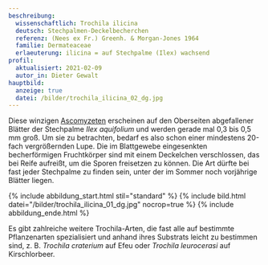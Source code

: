 ```yaml
---
beschreibung:
  wissenschaftlich: Trochila ilicina
  deutsch: Stechpalmen-Deckelbecherchen
  referenz: (Nees ex Fr.) Greenh. & Morgan-Jones 1964
  familie: Dermateaceae
  erlaeuterung: ilicina = auf Stechpalme (Ilex) wachsend
profil:
  aktualisiert: 2021-02-09
  autor_in: Dieter Gewalt
hauptbild:
  anzeige: true
  datei: /bilder/trochila_ilicina_02_dg.jpg
---
```

Diese winzigen [Ascomyzeten](<Ascomyzeten "Glossar">) erscheinen auf den Oberseiten abgefallener Blätter der Stechpalme *Ilex aquifolium* und werden gerade mal 0,3 bis 0,5 mm groß. Um sie zu betrachten, bedarf es also schon einer mindestens 20-fach vergrößernden Lupe. Die im Blattgewebe eingesenkten becherförmigen Fruchtkörper sind mit einem Deckelchen verschlossen, das bei Reife aufreißt, um die Sporen freisetzen zu können. Die Art dürfte bei fast jeder Stechpalme zu finden sein, unter der im Sommer noch vorjährige Blätter liegen.

{% include abbildung_start.html stil="standard" %}
{% include bild.html datei="/bilder/trochila_ilicina_01_dg.jpg" nocrop=true %}
{% include abbildung_ende.html %}

Es gibt zahlreiche weitere Trochila-Arten, die fast alle auf bestimmte Pflanzenarten spezialisiert  und anhand ihres Substrats leicht zu bestimmen sind, z. B. *Trochila craterium* auf Efeu oder *Trochila leurocerasi* auf Kirschlorbeer.